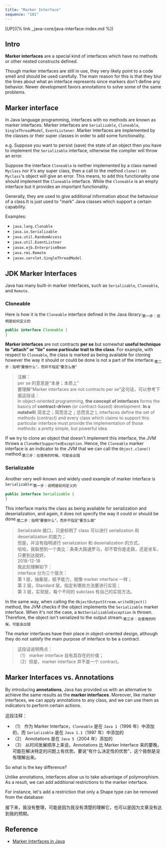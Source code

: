 ```yaml
---
title: "Marker Interface"
sequence: "101"
---
```


[UP]({% link _java-core/java-interface-index.md %})

## Intro

**Marker interfaces** are a special kind of interfaces which have no methods or other nested constructs defined.

Though marker interfaces are still in use, they very likely point to a code smell and should be used carefully. The main reason for this is that they blur the lines about what an interface represents since markers don't define any behavior. Newer development favors annotations to solve some of the same problems.

## Marker interface

In Java language programming, interfaces with no methods are known as marker interfaces. Marker interfaces are `Serializable`, `Cloneable`, `SingleThreadModel`, `EventListener`. Marker Interfaces are implemented by the classes or their super classes in order to add some functionality.

e.g. Suppose you want to persist (save) the state of an object then you have to implement the `Serializable` interface, otherwise the compiler will throw an error.

Suppose the interface `Cloneable` is neither implemented by a class named `Myclass` nor it's any super class, then a call to the method `clone()` on `Myclass`'s object will give an error. This means, to add this functionality one should implement the `Cloneable` interface. While the `Cloneable` is an empty interface but it provides an important functionality.

Generally, they are used to give additional information about the behaviour of a class.It is just used to "mark" Java classes which support a certain capability.

Examples:

- `java.lang.Clonable`
- `java.io.Serializable`
- `java.util.RandomAccess`
- `java.util.EventListner`
- `javax.ejb.EnterpriseBean`
- `java.rmi.Remote`
- `javax.servlet.SingleThreadModel`

## JDK Marker Interfaces

Java has many built-in marker interfaces, such as `Serializable`, `Cloneable`, and `Remote`.

### Cloneable

Here is how it is the `Cloneable` interface defined in the Java library:<sub>第一步：说明是如何定义的</sub>

```java
public interface Cloneable {
}
```

**Marker interfaces** are not contracts **per se** but somewhat **useful technique to “attach” or “tie” some particular trait to the class**. For example, with respect to `Cloneable`, the class is marked as being available for cloning however the way it should or could be done is not a part of the interface.<sub>第二步：指明“要做什么”，而并不指定“要怎么做”</sub>

> 注解：  
> per se 的意思是“本身；本质上”  
> 要理解“Marker interfaces are not contracts per se”这句话，可以参考下面这段话：  
> In object-oriented programming, **the concept of interfaces** forms the basics of **contract-driven** (or contract-based) development. **In a nutshell**( 简言之；简而言之；总而言之 ), interfaces define the set of methods (contract) and every class which claims to support this particular interface must provide the implementation of those methods: a pretty simple, but powerful idea.

If we try to clone an object that doesn't implement this interface, the JVM throws a `CloneNotSupportedException`. Hence, the `Cloneable` marker interface is an indicator to the JVM that we can call the `Object.clone()` method.<sub>第三步：在使用的时候，可能会出错</sub>

### Serializable

Another very well-known and widely used example of marker interface is `Serializable`:<sub>第一步：说明是如何定义的</sub>

```java
public interface Serializable {
}
```

This interface marks the class as being available for serialization and deserialization, and again, it does not specify the way it could or should be done.<sub>第二步：指明“要做什么”，而并不指定“要怎么做”</sub>

> Serializable 接口，只是标明了 class 可以进行 serialization 和 deserialization 的能力；  
> 但是，并没有指明进行 serialization 和 deserialization 的方式。  
> 哈哈，我联想到一个类比：条条大路通罗马，却不管你是走路，还是坐车，只要到达就好。  
> 2018-12-18  
> 我此刻理解如下：  
> interface 分为三个层次：  
> 第 1 层，抽象层，赋予能力，就像 marker interface 一样；  
> 第 2 层，Standard 层，指定有哪些方法要进行实现；  
> 第 3 层，实现层，每个不同的 subclass 有自己的实现方法。

In the same way, when calling the `ObjectOutputStream.writeObject()` method, the JVM checks if the object implements the `Serializable` marker interface. When it's not the case, a `NotSerializableException` is thrown. Therefore, the object isn't serialized to the output stream.<sub>第三步：在使用的时候，可能会出错</sub>

The marker interfaces have their place in object-oriented design, although they do not satisfy the main purpose of interface to be a contract.

> 这段话说明两点：  
> （1） marker interface 自有其存在的价值；  
> （2）但是，marker interface 并不是一个 contract。

## Marker Interfaces vs. Annotations

By introducing **annotations**, Java has provided us with an alternative to achieve the same results as the **marker interfaces**. Moreover, like marker interfaces, we can apply annotations to any class, and we can use them as indicators to perform certain actions.

这段注释：

- （1） 作为 Marker Interface，`Cloneable` 是在 `Java 1`（1996 年）中添加的，而 `Serializable` 是在 `Java 1.1`（1997 年）中添加的
- （2） Annotations 是在 `Java 5`（2004 年）添加的
- （3） 从时间发展顺序上来说，Annotations 比 Marker Interface 来的要晚，可能在解决特定的问题上有优势。要说“有什么决定性的优势”，这个我倒是没有理解出来。

So what is the key difference?

Unlike annotations, interfaces allow us to take advantage of polymorphism. As a result, we can add additional restrictions to the marker interface.

For instance, let's add a restriction that only a Shape type can be removed from the database:

接下来，我没有整理，可能是因为我没有清楚的理解它，也可以是因为文章没有达到我的预期。

## Reference

- [Marker Interfaces in Java](https://www.baeldung.com/java-marker-interfaces)
